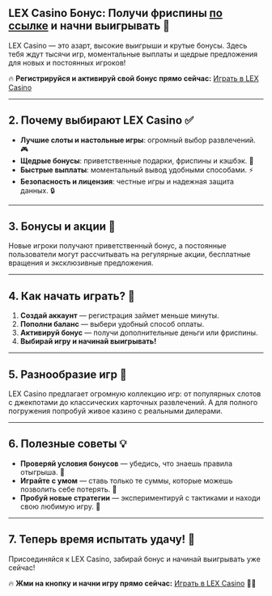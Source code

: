 ## LEX Casino Бонус: Получи фриспины [по ссылке](https://ingame.ink/igt_LEX) и начни выигрывать 🎉  

LEX Casino — это азарт, высокие выигрыши и крутые бонусы. Здесь тебя ждут тысячи игр, моментальные выплаты и щедрые предложения для новых и постоянных игроков!  

🔥 **Регистрируйся и активируй свой бонус прямо сейчас:** [Играть в LEX Casino](https://ingame.ink/igt_LEX)  

---  

## 2. Почему выбирают LEX Casino ✅  

- **Лучшие слоты и настольные игры**: огромный выбор развлечений. 🎮  
- **Щедрые бонусы**: приветственные подарки, фриспины и кэшбэк. 🎁  
- **Быстрые выплаты**: моментальный вывод удобными способами. ⚡  
- **Безопасность и лицензия**: честные игры и надежная защита данных. 🔒  

---  

## 3. Бонусы и акции 🎊  

Новые игроки получают приветственный бонус, а постоянные пользователи могут рассчитывать на регулярные акции, бесплатные вращения и эксклюзивные предложения.  

---  

## 4. Как начать играть? 🚀  

1. **Создай аккаунт** — регистрация займет меньше минуты.  
2. **Пополни баланс** — выбери удобный способ оплаты.  
3. **Активируй бонус** — получи дополнительные деньги или фриспины.  
4. **Выбирай игру и начинай выигрывать!**  

---  

## 5. Разнообразие игр 🎲  

LEX Casino предлагает огромную коллекцию игр: от популярных слотов с джекпотами до классических карточных развлечений. А для полного погружения попробуй живое казино с реальными дилерами.  

---  

## 6. Полезные советы 💡  

- **Проверяй условия бонусов** — убедись, что знаешь правила отыгрыша. 🔎  
- **Играйте с умом** — ставь только те суммы, которые можешь позволить себе потерять. 🏦  
- **Пробуй новые стратегии** — экспериментируй с тактиками и находи свою любимую игру. 🎯  

---  

## 7. Теперь время испытать удачу! 🎯  

Присоединяйся к LEX Casino, забирай бонус и начинай выигрывать уже сейчас!  

🔥 **Жми на кнопку и начни игру прямо сейчас:** [Играть в LEX Casino](https://ingame.ink/igt_LEX) 🚀🔥  

